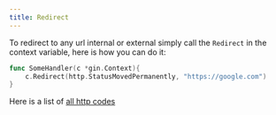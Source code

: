 ```yaml
---
title: Redirect
---
```


To redirect to any url internal or external simply call the `Redirect` in the context variable, here is how you can do it:
```go
func SomeHandler(c *gin.Context){
	c.Redirect(http.StatusMovedPermanently, "https://google.com")
}
```
Here is a list of [all http codes](https://golang.org/src/net/http/status.go)